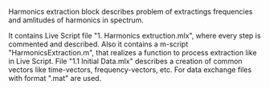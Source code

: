 Harmonics extraction block describes problem of extractings frequencies and amlitudes of harmonics in spectrum. 

It contains Live Script file "1. Harmonics extruction.mlx", where every step is commented and described.
Also it contains a m-script "HarmonicsExtraction.m", that realizes a function to process extraction like in Live Script.
File "1.1 Initial Data.mlx" describes a creation of common vectors like time-vectors, frequency-vectors, etc. For data exchange  files with format ".mat" are used.

